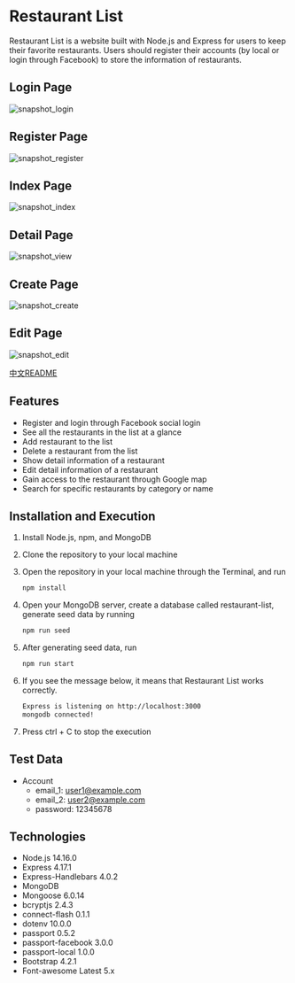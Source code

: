 # Restaurant List

Restaurant List is a website built with Node.js and Express for users to keep their favorite restaurants. Users should register their accounts (by local or login through Facebook) to store the information of restaurants.

## Login Page
![snapshot_login](./public/snapshots/snapshot_login.png)
## Register Page
![snapshot_register](./public/snapshots/snapshot_register.png)
## Index Page
![snapshot_index](./public/snapshots/snapshot_index.png)
## Detail Page
![snapshot_view](./public/snapshots/snapshot_view.png)
## Create Page
![snapshot_create](./public/snapshots/snapshot_create.png)
## Edit Page
![snapshot_edit](./public/snapshots/snapshot_edit.png)

[中文README](README.zh_TW.md)

## Features

* Register and login through Facebook social login
* See all the restaurants in the list at a glance
* Add restaurant to the list
* Delete a restaurant from the list
* Show detail information of a restaurant
* Edit detail information of a restaurant
* Gain access to the restaurant through Google map
* Search for specific restaurants by category or name

## Installation and Execution

1. Install Node.js, npm, and MongoDB
2. Clone the repository to your local machine
3. Open the repository in your local machine through the Terminal, and run

   ```bash
   npm install
   ```
4. Open your MongoDB server, create a database called restaurant-list, generate seed data by running

   ```bash
   npm run seed
   ```

5. After generating seed data, run

   ```bash
   npm run start
   ```

6. If you see the message below, it means that Restaurant List works correctly.

   ```bash
   Express is listening on http://localhost:3000
   mongodb connected!
   ```

7. Press ctrl + C to stop the execution

## Test Data
* Account
  * email_1: user1@example.com
  * email_2: user2@example.com
  * password: 12345678

## Technologies

* Node.js 14.16.0
* Express 4.17.1
* Express-Handlebars 4.0.2
* MongoDB
* Mongoose 6.0.14
* bcryptjs 2.4.3
* connect-flash 0.1.1
* dotenv 10.0.0
* passport 0.5.2
* passport-facebook 3.0.0
* passport-local 1.0.0
* Bootstrap 4.2.1
* Font-awesome Latest 5.x